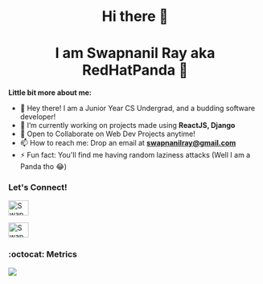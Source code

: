 <h1 align="center">Hi there 👋</h1>
<h1 align="center">I am Swapnanil Ray aka RedHatPanda 🐼</h1>

**Little bit more about me:**
- 🐼 Hey there! I am a Junior Year CS Undergrad, and a budding software developer!
- 🔭 I’m currently working on projects made using **ReactJS, Django**
- 👯 Open to Collaborate on Web Dev Projects anytime!
- 📫 How to reach me: Drop an email at **swapnanilray@gmail.com**
- ⚡ Fun fact: You'll find me having random laziness attacks (Well I am a Panda tho 😂)

<h3 align="left">Let's Connect!</h3>
<p align="left">
  
<a href="https://linkedin.com/in/swapnanilray" target="blank"><img align="center" src="https://raw.githubusercontent.com/rahuldkjain/github-profile-readme-generator/master/src/images/icons/Social/linked-in-alt.svg" alt="Swapnanil Ray" height="30" width="40" /></a>

<a href="https://www.instagram.com/swapnanil_is_the_name/" target="blank"><img align="center" src="https://raw.githubusercontent.com/rahuldkjain/github-profile-readme-generator/master/src/images/icons/Social/instagram.svg" alt="Swapnanil Ray" height="30" width="40" /></a>
</p>

### :octocat: Metrics
<img align="center" src="https://github-readme-streak-stats.herokuapp.com/?user=redhatpanda&theme=radical&custom_title=streak-stats&hide_border=true&layout=compact" /><br>
